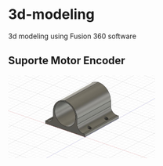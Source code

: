 # 3d-modeling
3d modeling using Fusion 360 software

## Suporte Motor Encoder

<img width="300" src="suporte-motor-encoder/img1.jpg"/>
